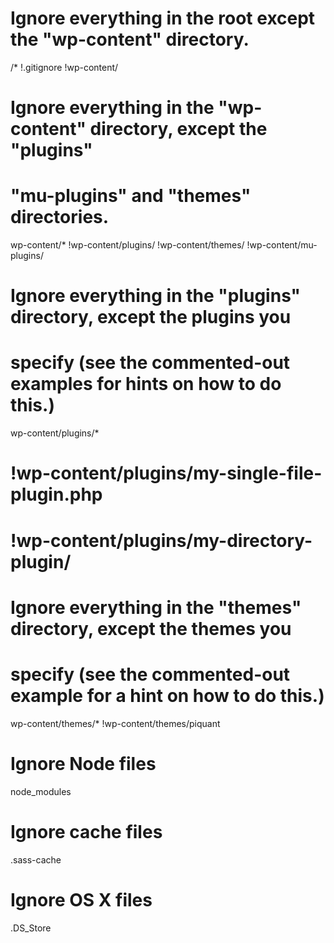 # Ignore everything in the root except the "wp-content" directory.
/*
!.gitignore
!wp-content/

# Ignore everything in the "wp-content" directory, except the "plugins"
# "mu-plugins" and "themes" directories.
wp-content/*
!wp-content/plugins/
!wp-content/themes/
!wp-content/mu-plugins/

# Ignore everything in the "plugins" directory, except the plugins you
# specify (see the commented-out examples for hints on how to do this.)
wp-content/plugins/*
# !wp-content/plugins/my-single-file-plugin.php
# !wp-content/plugins/my-directory-plugin/

# Ignore everything in the "themes" directory, except the themes you
# specify (see the commented-out example for a hint on how to do this.)
wp-content/themes/*
!wp-content/themes/piquant

# Ignore Node files
node_modules

# Ignore cache files
.sass-cache

# Ignore OS X files
.DS_Store


